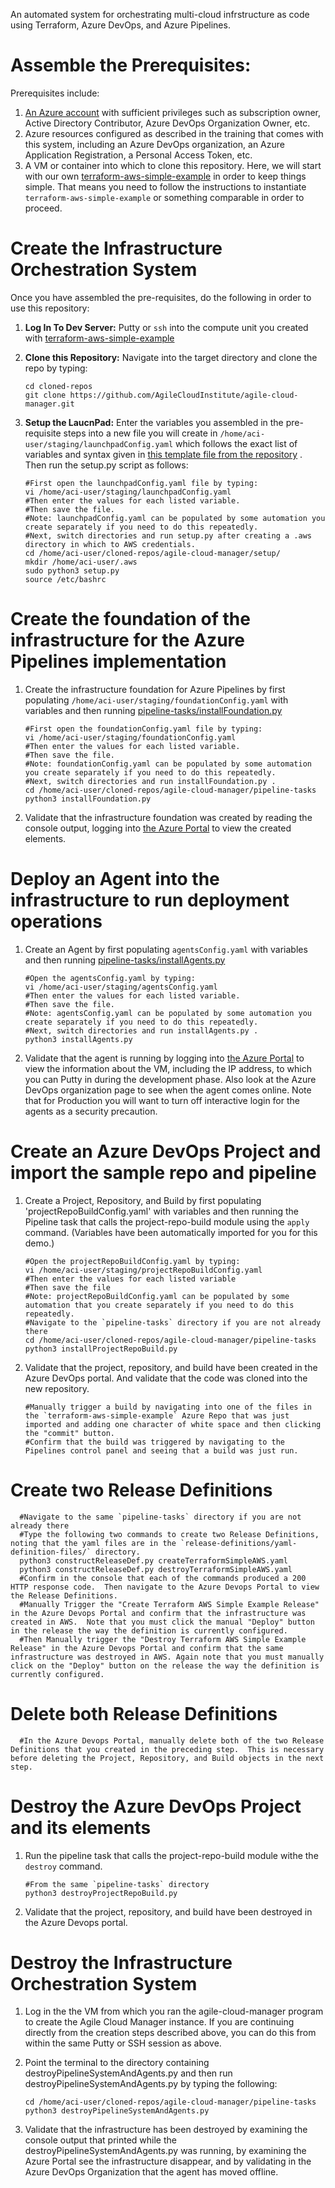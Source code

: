 An automated system for orchestrating multi-cloud infrstructure as code using Terraform, Azure DevOps, and Azure Pipelines.  
  
# Assemble the Prerequisites:  
  
Prerequisites include:  
  
1.  [An Azure account](https://portal.azure.com/) with sufficient privileges such as subscription owner, Active Directory Contributor, Azure DevOps Organization Owner, etc.  
2.  Azure resources configured as described in the training that comes with this system, including an Azure DevOps organization, an Azure Application Registration, a Personal Access Token, etc.  
3.  A VM or container into which to clone this repository.  Here, we will start with our own [terraform-aws-simple-example](https://github.com/AgileCloudInstitute/terraform-aws-simple-example) in order to keep things simple.  That means you need to follow the instructions to instantiate `terraform-aws-simple-example` or something comparable in order to proceed.  
  
# Create the Infrastructure Orchestration System    
    
Once you have assembled the pre-requisites, do the following in order to use this repository:    
    
1.  **Log In To Dev Server:**  Putty or `ssh` into the compute unit you created with [terraform-aws-simple-example](https://github.com/AgileCloudInstitute/terraform-aws-simple-example)    
    
2.  **Clone this Repository:**  Navigate into the target directory and clone the repo by typing:    
    
        cd cloned-repos    
        git clone https://github.com/AgileCloudInstitute/agile-cloud-manager.git    
    
3.  **Setup the LaucnPad:**  Enter the variables you assembled in the pre-requisite steps into a new file you will create in `/home/aci-user/staging/launchpadConfig.yaml` which follows the exact list of variables and syntax given in [this template file from the repository](https://github.com/AgileCloudInstitute/agile-cloud-manager/blob/master/move-to-directory-outside-app-path/enter-user-input-here-only.yaml) .  Then run the setup.py script as follows:        
      
        #First open the launchpadConfig.yaml file by typing:      
        vi /home/aci-user/staging/launchpadConfig.yaml       
        #Then enter the values for each listed variable.    
        #Then save the file.    
        #Note: launchpadConfig.yaml can be populated by some automation you create separately if you need to do this repeatedly.     
        #Next, switch directories and run setup.py after creating a .aws directory in which to AWS credentials.      
        cd /home/aci-user/cloned-repos/agile-cloud-manager/setup/      
        mkdir /home/aci-user/.aws        
        sudo python3 setup.py      
        source /etc/bashrc     
    
#  Create the foundation of the infrastructure for the Azure Pipelines implementation   
    
1.  Create the infrastructure foundation for Azure Pipelines by first populating `/home/aci-user/staging/foundationConfig.yaml` with variables and then running [pipeline-tasks/installFoundation.py](https://github.com/AgileCloudInstitute/agile-cloud-manager/blob/master/pipeline-tasks/installFoundation.py)   
      
        #First open the foundationConfig.yaml file by typing:      
        vi /home/aci-user/staging/foundationConfig.yaml       
        #Then enter the values for each listed variable.    
        #Then save the file.    
        #Note: foundationConfig.yaml can be populated by some automation you create separately if you need to do this repeatedly.     
        #Next, switch directories and run installFoundation.py .      
        cd /home/aci-user/cloned-repos/agile-cloud-manager/pipeline-tasks     
        python3 installFoundation.py     
      
2.  Validate that the infrastructure foundation was created by reading the console output, logging into [the Azure Portal](https://portal.azure.com/) to view the created elements.        
      
# Deploy an Agent into the infrastructure to run deployment operations      
      
1.  Create an Agent by first populating `agentsConfig.yaml` with variables and then running [pipeline-tasks/installAgents.py](https://github.com/AgileCloudInstitute/agile-cloud-manager/blob/master/pipeline-tasks/installAgents.py)          
      
        #Open the agentsConfig.yaml by typing:    
        vi /home/aci-user/staging/agentsConfig.yaml       
        #Then enter the values for each listed variable.    
        #Then save the file.    
        #Note: agentsConfig.yaml can be populated by some automation you create separately if you need to do this repeatedly.     
        #Next, switch directories and run installAgents.py .      
        python3 installAgents.py        
      
2.  Validate that the agent is running by logging into [the Azure Portal](https://portal.azure.com/) to view the information about the VM, including the IP address, to which you can Putty in during the development phase.  Also look at the Azure DevOps organization page to see when the agent comes online.  Note that for Production you will want to turn off interactive login for the agents as a security precaution.          
         
# Create an Azure DevOps Project and import the sample repo and pipeline     
    
1.  Create a Project, Repository, and Build by first populating 'projectRepoBuildConfig.yaml' with variables and then running the Pipeline task that calls the project-repo-build module using the `apply` command.  (Variables have been automatically imported for you for this demo.)   
    
        #Open the projectRepoBuildConfig.yaml by typing:        
        vi /home/aci-user/staging/projectRepoBuildConfig.yaml         
        #Then enter the values for each listed variable        
        #Then save the file        
        #Note: projectRepoBuildConfig.yaml can be populated by some automation that you create separately if you need to do this repeatedly.        
        #Navigate to the `pipeline-tasks` directory if you are not already there    
        cd /home/aci-user/cloned-repos/agile-cloud-manager/pipeline-tasks      
        python3 installProjectRepoBuild.py     
    
2.  Validate that the project, repository, and build have been created in the Azure DevOps portal.  And validate that the code was cloned into the new repository.      
    
        #Manually trigger a build by navigating into one of the files in the `terraform-aws-simple-example` Azure Repo that was just imported and adding one character of white space and then clicking the "commit" button.  
        #Confirm that the build was triggered by navigating to the Pipelines control panel and seeing that a build was just run.  
        
# Create two Release Definitions
        
      #Navigate to the same `pipeline-tasks` directory if you are not already there        
      #Type the following two commands to create two Release Definitions, noting that the yaml files are in the `release-definitions/yaml-definition-files/` directory.        
      python3 constructReleaseDef.py createTerraformSimpleAWS.yaml       
      python3 constructReleaseDef.py destroyTerraformSimpleAWS.yaml       
      #Confirm in the console that each of the commands produced a 200 HTTP response code.  Then navigate to the Azure Devops Portal to view the Release Definitions.  
      #Manually Trigger the "Create Terraform AWS Simple Example Release" in the Azure Devops Portal and confirm that the infrastructure was created in AWS.  Note that you must click the manual "Deploy" button in the release the way the definition is currently configured.        
      #Then Manually trigger the "Destroy Terraform AWS Simple Example Release" in the Azure Devops Portal and confirm that the same infrastructure was destroyed in AWS. Again note that you must manually click on the "Deploy" button on the release the way the definition is currently configured.         
  
# Delete both Release Definitions  
  
      #In the Azure Devops Portal, manually delete both of the two Release Definitions that you created in the preceding step.  This is necessary before deleting the Project, Repository, and Build objects in the next step.        
        
# Destroy the Azure DevOps Project and its elements    
    
1.  Run the pipeline task that calls the project-repo-build module withe the `destroy` command.   
    
        #From the same `pipeline-tasks` directory      
        python3 destroyProjectRepoBuild.py     
    
2.  Validate that the project, repository, and build have been destroyed in the Azure Devops portal.        
    
# Destroy the Infrastructure Orchestration System    
    
1.  Log in the the VM from which you ran the agile-cloud-manager program to create the Agile Cloud Manager instance.  If you are continuing directly from the creation steps described above, you can do this from within the same Putty or SSH session as above.      
2.  Point the terminal to the directory containing destroyPipelineSystemAndAgents.py and then run destroyPipelineSystemAndAgents.py by typing the following:    
    
        cd /home/aci-user/cloned-repos/agile-cloud-manager/pipeline-tasks     
        python3 destroyPipelineSystemAndAgents.py      
    
3.  Validate that the infrastructure has been destroyed by examining the console output that printed while the destroyPipelineSystemAndAgents.py was running, by examining the Azure Portal see the infrastructure disappear, and by validating in the Azure DevOps Organization that the agent has moved offline.    
    

